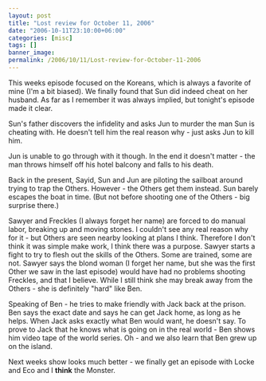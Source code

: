 ```yaml
---
layout: post
title: "Lost review for October 11, 2006"
date: "2006-10-11T23:10:00+06:00"
categories: [misc]
tags: []
banner_image: 
permalink: /2006/10/11/Lost-review-for-October-11-2006
---
```


This weeks episode focused on the Koreans, which is always a favorite of mine (I'm a bit biased). We finally found that Sun did indeed cheat on her husband. As far as I remember it was always implied, but tonight's episode made it clear. 

Sun's father discovers the infidelity and asks Jun to murder the man Sun is cheating with. He doesn't tell him the real reason why - just asks Jun to kill him. 

Jun is unable to go through with it though. In the end it doesn't matter - the man throws himself off his hotel balcony and falls to his death.

Back in the present, Sayid, Sun and Jun are piloting the sailboat around trying to trap the Others. However - the Others get them instead. Sun barely escapes the boat in time. (But not before shooting one of the Others - big surprise there.)

Sawyer and Freckles (I always forget her name) are forced to do manual labor, breaking up and moving stones. I couldn't see any real reason why for it - but Others are seen nearby looking at plans I think. Therefore I don't think it was simple make work, I think there was a purpose. Sawyer starts a fight to try to flesh out the skills of the Others. Some are trained, some are not. Sawyer says the blond woman (I forget her name, but she was the first Other we saw in the last episode) would have had no problems shooting Freckles, and that I believe. While I still think she may break away from the Others - she is definitely "hard" like Ben. 

Speaking of Ben - he tries to make friendly with Jack back at the prison. Ben says the exact date and says he can get Jack home, as long as he helps. When Jack asks exactly what Ben would want, he doesn't say. To prove to Jack that he knows what is going on in the real world - Ben shows him video tape of the world series. Oh - and we also learn that Ben grew up on the island.

Next weeks show looks much better - we finally get an episode with Locke and Eco and I <b>think</b> the Monster.